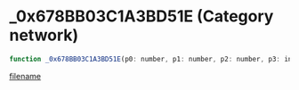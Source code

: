 # _0x678BB03C1A3BD51E (Category network)

```js
function _0x678BB03C1A3BD51E(p0: number, p1: number, p2: number, p3: intPtr, p4: intPtr): Array
```

[filename](_0x678BB03C1A3BD51E_m.md ':include')